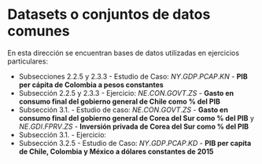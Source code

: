 # Datasets o conjuntos de datos comunes  

En esta dirección se encuentran bases de datos utilizadas en ejercicios particulares:

* Subsecciones 2.2.5 y 2.3.3 - Estudio de Caso: $NY.GDP.PCAP.KN$ - **PIB per cápita de Colombia a pesos constantes**
* Subsección 2.2.5 y 2.3.3 - Ejercicio: $NE.CON.GOVT.ZS$ - **Gasto en consumo final del gobierno general de Chile como % del PIB**
* Subsección 3.1. - Estudio de caso: $NE.CON.GOVT.ZS$ - **Gasto en consumo final del gobierno general de Corea del Sur como % del PIB** y $NE.GDI.FPRV.ZS$ - **Inversión privada de Corea del Sur como % del PIB**
* Subsección 3.1. - Ejercicio:
* Subsección 3.2.5 - Estudio de Caso: $NY.GDP.PCAP.KD$ - **PIB per capita de Chile, Colombia y México a dólares constantes de 2015** 

